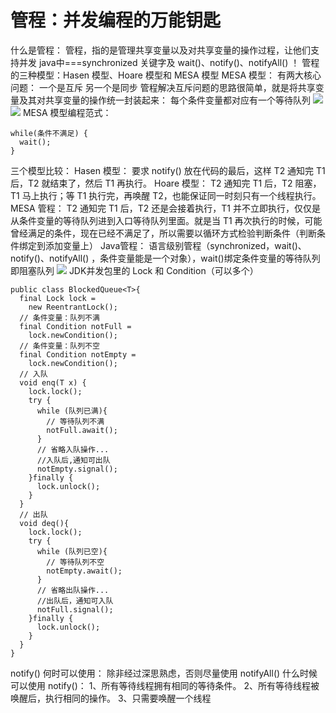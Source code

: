 # 管程：并发编程的万能钥匙

什么是管程：
管程，指的是管理共享变量以及对共享变量的操作过程，让他们支持并发
java中===synchronized 关键字及 wait()、notify()、notifyAll() ！
管程的三种模型：Hasen 模型、Hoare 模型和 MESA 模型
MESA 模型：
有两大核心问题：
一个是互斥
另一个是同步
管程解决互斥问题的思路很简单，就是将共享变量及其对共享变量的操作统一封装起来：
每个条件变量都对应有一个等待队列
![](https://cdn.nlark.com/yuque/0/2019/png/257847/1576407634827-a7071953-d930-4210-ba40-b38becce9419.png#align=left&display=inline&height=308&originHeight=714&originWidth=1142&size=0&status=done&style=none&width=492)![](https://cdn.nlark.com/yuque/0/2019/png/257847/1576407663841-f2da6b0d-f376-4daa-b5d4-036c74fa3eb4.png#align=left&display=inline&height=316&originHeight=765&originWidth=1142&size=0&status=done&style=none&width=471)
MESA 模型编程范式：
```
while(条件不满足) {
  wait();
}
```
三个模型比较：
Hasen 模型：
要求 notify() 放在代码的最后，这样 T2 通知完 T1 后，T2 就结束了，然后 T1 再执行。
Hoare 模型：
T2 通知完 T1 后，T2 阻塞，T1 马上执行；等 T1 执行完，再唤醒 T2，也能保证同一时刻只有一个线程执行。
MESA 管程：
T2 通知完 T1 后，T2 还是会接着执行，T1 并不立即执行，仅仅是从条件变量的等待队列进到入口等待队列里面。就是当 T1 再次执行的时候，可能曾经满足的条件，现在已经不满足了，所以需要以循环方式检验判断条件（判断条件绑定到添加变量上）
Java管程：
语言级别管程（synchronized，wait()、notify()、notifyAll() ，条件变量能是一个对象），wait()绑定条件变量的等待队列即阻塞队列
![](https://cdn.nlark.com/yuque/0/2019/png/257847/1576417214324-dbf634a9-1fb6-44b7-94b5-f02670ed3ced.png#align=left&display=inline&height=267&originHeight=714&originWidth=1142&size=0&status=done&style=none&width=428)
JDK并发包里的 Lock 和 Condition（可以多个）
```shell
public class BlockedQueue<T>{
  final Lock lock =
    new ReentrantLock();
  // 条件变量：队列不满  
  final Condition notFull =
    lock.newCondition();
  // 条件变量：队列不空  
  final Condition notEmpty =
    lock.newCondition();
  // 入队
  void enq(T x) {
    lock.lock();
    try {
      while (队列已满){
        // 等待队列不满 
        notFull.await();
      }  
      // 省略入队操作...
      //入队后,通知可出队
      notEmpty.signal();
    }finally {
      lock.unlock();
    }
  }
  // 出队
  void deq(){
    lock.lock();
    try {
      while (队列已空){
        // 等待队列不空
        notEmpty.await();
      }
      // 省略出队操作...
      //出队后，通知可入队
      notFull.signal();
    }finally {
      lock.unlock();
    }  
  }
}
```
notify() 何时可以使用：
除非经过深思熟虑，否则尽量使用 notifyAll()
什么时候可以使用 notify()：
1、所有等待线程拥有相同的等待条件。
2、所有等待线程被唤醒后，执行相同的操作。
3、只需要唤醒一个线程
